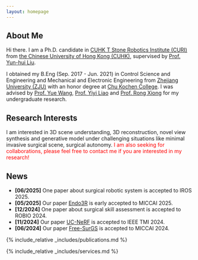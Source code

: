 ```yaml
---
layout: homepage
---
```


## About Me

Hi there. I am a Ph.D. candidate in [CUHK T Stone Robotics Institute (CURI)](https://www.youtube.com/watch?v=x-68b5cEvIE) from [the Chinese University of Hong Kong (CUHK)](https://cuhk.edu.hk/chinese/index.html), supervised by [Prof. Yun-hui Liu](https://www4.mae.cuhk.edu.hk/peoples/liu-yun-hui/). 

I obtained my B.Eng (Sep. 2017 - Jun. 2021) in Control Science and Engineering and Mechanical and Electronic Engineering from [Zhejiang University (ZJU)](https://www.zju.edu.cn/) with an honor degree at [Chu Kochen College](http://ckc.zju.edu.cn/ckcen/). I was advised by [Prof. Yue Wang](https://ywang-zju.github.io/), [Prof. Yiyi Liao](https://yiyiliao.github.io/) and [Prof. Rong Xiong](https://person.zju.edu.cn/0097062) for my undergraduate research.

## Research Interests

I am interested in 3D scene understanding, 3D reconstruction, novel view synthesis and generative model under challenging situations like minimal invasive surgical scene, surgical autonomy. <span style="color:red">I am also seeking for collaborations, please feel free to contact me if you are interested in my research!</span>

## News

- **[06/2025]** One paper about surgical robotic system is accepted to IROS 2025.
- **[05/2025]** Our paper [Endo3R](https://arxiv.org/abs/2504.03198) is early accepted to MICCAI 2025.
- **[12/2024]** One paper about surgical skill assessment is accepted to ROBIO 2024.
- **[11/2024]** Our paper [UC-NeRF](https://arxiv.org/abs/2409.02917) is accepted to IEEE TMI 2024.
- **[06/2024]** Our paper [Free-SurGS](https://arxiv.org/abs/2407.02918) is accepted to MICCAI 2024.

{% include_relative _includes/publications.md %}

{% include_relative _includes/services.md %}
